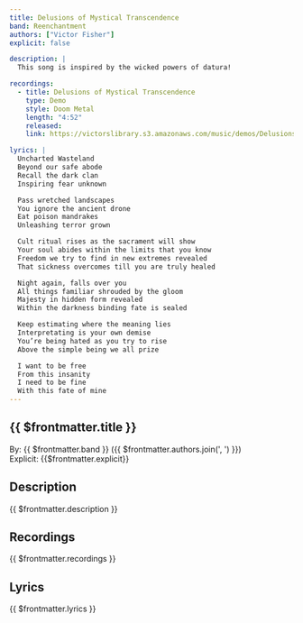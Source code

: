 ```yaml
---
title: Delusions of Mystical Transcendence
band: Reenchantment
authors: ["Victor Fisher"]
explicit: false

description: |
  This song is inspired by the wicked powers of datura!

recordings:
  - title: Delusions of Mystical Transcendence
    type: Demo
    style: Doom Metal
    length: "4:52"
    released: 
    link: https://victorslibrary.s3.amazonaws.com/music/demos/Delusions+of+Mystical+Transcendence.mp3

lyrics: |
  Uncharted Wasteland
  Beyond our safe abode
  Recall the dark clan
  Inspiring fear unknown

  Pass wretched landscapes
  You ignore the ancient drone
  Eat poison mandrakes
  Unleashing terror grown

  Cult ritual rises as the sacrament will show
  Your soul abides within the limits that you know
  Freedom we try to find in new extremes revealed
  That sickness overcomes till you are truly healed

  Night again, falls over you
  All things familiar shrouded by the gloom
  Majesty in hidden form revealed
  Within the darkness binding fate is sealed

  Keep estimating where the meaning lies
  Interpretating is your own demise
  You’re being hated as you try to rise
  Above the simple being we all prize

  I want to be free
  From this insanity
  I need to be fine
  With this fate of mine
---
```


## {{ $frontmatter.title }}

By: {{ $frontmatter.band }} ({{ $frontmatter.authors.join(', ') }})  
Explicit: {{$frontmatter.explicit}}

## Description

<vue-markdown>{{ $frontmatter.description }}</vue-markdown>

## Recordings

{{ $frontmatter.recordings }}

## Lyrics

<vue-markdown>{{ $frontmatter.lyrics }}</vue-markdown>
